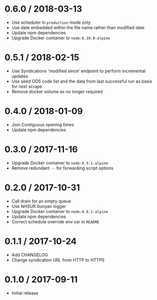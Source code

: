 0.6.0 / 2018-03-13
==================
- Use scheduler in `production` mode only
- Use date embedded within the file name rather than modified date
- Update npm dependencies
- Upgrade Docker container to `node:8.10.0-alpine`

0.5.1 / 2018-02-15
==================
- Use Syndications 'modified since' endpoint to perform incremental updates
- Use seed ODS code list and the data from last successful run as basis for next scrape
- Remove docker volume as no longer required

0.4.0 / 2018-01-09
==================
- Join Contiguous opening times
- Update npm dependencies

0.3.0 / 2017-11-16
==================
- Upgrade Docker container to `node:8.9.1-alpine`
- Remove redundant `--` for forwarding script options

0.2.0 / 2017-10-31
==================
- Call drain for an empty queue
- Use NHSUK bunyan logger
- Upgrade Docker container to `node:8.8.1-alpine`
- Update npm dependencies
- Correct schedule override env var in `README`

0.1.1 / 2017-10-24
==================
- Add CHANGELOG
- Change syndication URL from HTTP to HTTPS

0.1.0 / 2017-09-11
==================
- Initial release
